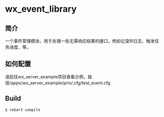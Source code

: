 # wx\_event_library #

## 简介 ##
一个事件管理模块，用于处理一些无需响应结果的接口，例如记录BI日志、触发任务进度、等。


## 如何配置 ##

请前往wx_server_example项目查看示例，路径/apps/wx_server_example/priv/.cfg/test_event.cfg



Build
-----

    $ rebar3 compile
